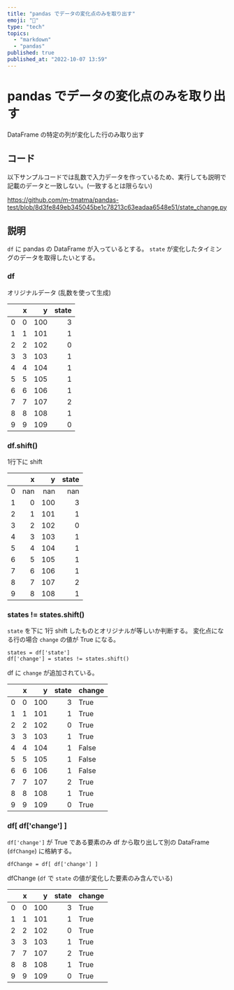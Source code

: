 ```yaml
---
title: "pandas でデータの変化点のみを取り出す"
emoji: "🕌"
type: "tech"
topics:
  - "markdown"
  - "pandas"
published: true
published_at: "2022-10-07 13:59"
---
```


# pandas でデータの変化点のみを取り出す

DataFrame の特定の列が変化した行のみ取り出す

## コード

以下サンプルコードでは乱数で入力データを作っているため、実行しても説明で記載のデータと一致しない。(一致するとは限らない)

https://github.com/m-tmatma/pandas-test/blob/8d3fe849eb345045be1c78213c63eadaa6548e51/state_change.py

## 説明

`df` に pandas の DataFrame が入っているとする。
`state` が変化したタイミングのデータを取得したいとする。

### df

オリジナルデータ (乱数を使って生成)

|    |   x |   y |   state |
|---:|----:|----:|--------:|
|  0 |   0 | 100 |       3 |
|  1 |   1 | 101 |       1 |
|  2 |   2 | 102 |       0 |
|  3 |   3 | 103 |       1 |
|  4 |   4 | 104 |       1 |
|  5 |   5 | 105 |       1 |
|  6 |   6 | 106 |       1 |
|  7 |   7 | 107 |       2 |
|  8 |   8 | 108 |       1 |
|  9 |   9 | 109 |       0 |


### df.shift()

1行下に shift

|    |   x |   y |   state |
|---:|----:|----:|--------:|
|  0 | nan | nan |     nan |
|  1 |   0 | 100 |       3 |
|  2 |   1 | 101 |       1 |
|  3 |   2 | 102 |       0 |
|  4 |   3 | 103 |       1 |
|  5 |   4 | 104 |       1 |
|  6 |   5 | 105 |       1 |
|  7 |   6 | 106 |       1 |
|  8 |   7 | 107 |       2 |
|  9 |   8 | 108 |       1 |

### states != states.shift()

`state` を下に 1行 shift したものとオリジナルが等しいか判断する。
変化点になる行の場合 `change` の値が True になる。

```
states = df['state']
df['change'] = states != states.shift()
```

df に `change` が追加されている。

|    |   x |   y |   state | change   |
|---:|----:|----:|--------:|:---------|
|  0 |   0 | 100 |       3 | True     |
|  1 |   1 | 101 |       1 | True     |
|  2 |   2 | 102 |       0 | True     |
|  3 |   3 | 103 |       1 | True     |
|  4 |   4 | 104 |       1 | False    |
|  5 |   5 | 105 |       1 | False    |
|  6 |   6 | 106 |       1 | False    |
|  7 |   7 | 107 |       2 | True     |
|  8 |   8 | 108 |       1 | True     |
|  9 |   9 | 109 |       0 | True     |

### df[ df['change'] ]

`df['change']` が True である要素のみ df から取り出して別の DataFrame (`dfChange`) に格納する。

```
dfChange = df[ df['change'] ]
```

dfChange (`df` で `state` の値が変化した要素のみ含んでいる)

|    |   x |   y |   state | change   |
|---:|----:|----:|--------:|:---------|
|  0 |   0 | 100 |       3 | True     |
|  1 |   1 | 101 |       1 | True     |
|  2 |   2 | 102 |       0 | True     |
|  3 |   3 | 103 |       1 | True     |
|  7 |   7 | 107 |       2 | True     |
|  8 |   8 | 108 |       1 | True     |
|  9 |   9 | 109 |       0 | True     |